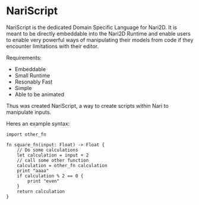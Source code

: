 # NariScript

NariScript is the dedicated Domain Specific Language for Nari2D. It is meant to be directly embeddable into
the Nari2D Runtime and enable users to enable very powerful ways of manipulating their models from code if they encounter
limitations with their editor. 

Requirements:
- Embeddable
- Small Runtime
- Resonably Fast
- Simple
- Able to be animated

Thus was created NariScript, a way to create scripts within Nari to manipulate inputs.

Heres an example syntax:
```
import other_fn

fn square_fn(input: Float) -> Float {
    // Do some calculations
    let calculation = input + 2
    // call some other function
    calculation = other_fn calculation
    print "aaaa"
    if calculation % 2 == 0 {
        print "even"
    }
    return calculation
}
```

